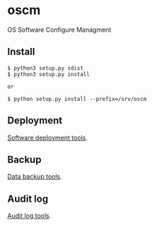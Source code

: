 oscm
====

OS Software Configure Managment

Install
-------

	$ python3 setup.py sdist
	$ python3 setup.py install

	or 
	
	$ python setup.py install --prefix=/srv/oscm
	
Deployment
----------
[Software deployment tools](https://github.com/netkiller/oscm/blob/master/doc/deployment.md).	

Backup
------
[Data backup tools](https://github.com/netkiller/oscm/blob/master/doc/backup.md).	

Audit log
------
[Audit log tools](https://github.com/netkiller/oscm/blob/master/doc/auditlog.md).